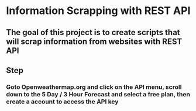 #  Information Scrapping with REST API

## The goal of this project is to create scripts that will scrap information from websites with REST API

## Step
### Goto Openweathermap.org and click on the API menu, scroll down to the 5 Day / 3 Hour Forecast and select a free plan, then create a account to access the API key 